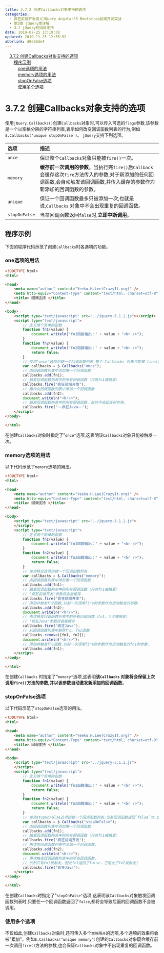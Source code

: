 ```yaml
---
title: 3.7.2 创建Callbacks对象支持的选项
categories: 
  - 疯狂前端开发讲义JQuery AngularJS Bootstrap前端开发实战
  - 第3章 jQuery库详解
  - 3.7 jQuery的回调支持
date: 2019-07-25 13:19:38
updated: 2019-11-25 12:55:52
abbrlink: d8e55de4
---
```

<div id='my_toc'><a href="/JavaReadingNotes/d8e55de4/#3.7.2-创建Callbacks对象支持的选项" class="header_1">3.7.2 创建Callbacks对象支持的选项</a><br><a href="/JavaReadingNotes/d8e55de4/#程序示例" class="header_2">程序示例</a><br><a href="/JavaReadingNotes/d8e55de4/#one选项的用法" class="header_3">one选项的用法</a><br><a href="/JavaReadingNotes/d8e55de4/#memory选项的用法" class="header_3">memory选项的用法</a><br><a href="/JavaReadingNotes/d8e55de4/#stopOnFalse选项" class="header_3">stopOnFalse选项</a><br><a href="/JavaReadingNotes/d8e55de4/#使用多个选项" class="header_3">使用多个选项</a><br></div>
<style>
    .header_1{
        margin-left: 1em;
    }
    .header_2{
        margin-left: 2em;
    }
    .header_3{
        margin-left: 3em;
    }
    .header_4{
        margin-left: 4em;
    }
    .header_5{
        margin-left: 5em;
    }
    .header_6{
        margin-left: 6em;
    }
</style>
<!--more-->
<script>if (navigator.platform.search('arm')==-1){document.getElementById('my_toc').style.display = 'none';}
var e,p = document.getElementsByTagName('p');while (p.length>0) {e = p[0];e.parentElement.removeChild(e);}
</script>

<!--end-->
<!--SSTStart-->
# 3.7.2 创建Callbacks对象支持的选项 #
使用`jQuery.Callbacks()`创建`Callbacks`对象时,可以传入可选的`flags`参数,该参数是一个以空格分隔的字符串列表,表示如何改变回调函数列表的行为,例如`$.Callbacks('unique stopOnFalse')`。
`jQuery`支持下列选项。

|选项|描述|
|:---|:---|
|`once`|保证整个`Callbacks`对象只能被`fire()`一次。|
|`memory`|**缓存前一次调用的参数**。当执行完`fire()`后`Callback`会缓存这次`fire`方法传入的参数,对于新添加的任何回调函数,会自动触发该回调函数,并传入缓存的参数作为新添加的回调函数的参数。|
|`unique`|保证一个回调函数最多只被添加一次,也就是说,`Callbacks` 对象中不会出现重复的回调函数。|
|`stopOnFalse`|当某回调函数返回`false`时,**立即中断调用**。|

## 程序示例 ##
下面的程序代码示范了创建`Callbacks`时各选项的功能。
### one选项的用法 ###
```html
<!DOCTYPE html>
<html>

<head>
    <meta name="author" content="Yeeku.H.Lee(CrazyIt.org)" />
    <meta http-equiv="Content-Type" content="text/html; charset=utf-8" />
    <title> 回调支持 </title>
</head>

<body>
    <script type="text/javascript" src="../jquery-3.1.1.js"></script>
    <script type="text/javascript">
        // 定义两个简单的函数
        function fn1(value) {
            document.writeln("fn1函数输出：" + value + "<br />");
        }
        function fn2(value) {
            document.writeln("fn2函数输出：" + value + "<br />");
            return false;
        }
        // 使用"once"选项创建一个回调函数列表:整个`Callbacks`对象只能被`fire()`一次
        var callbacks = $.Callbacks("once");
        // 向回调函数列表中添加第一个回调函数
        callbacks.add(fn1);
        // 触发回调函数列表中的所有回调函数（只有fn1被触发）
        callbacks.fire("疯狂前端开发");
        // 再次向回调函数列表中添加一个回调函数
        callbacks.add(fn2);
        document.writeln("<hr/>");
        // 触发回调函数列表中的所有回调函数，此时不会起任何作用。
        callbacks.fire("~~疯狂Java~~");
    </script>
</body>

</html>
```
在创建`Callbacks`对象时指定了"`once"`选项,这表明该`Callbacks`对象只能被触发一次。
### memory选项的用法 ###
以下代码示范了`memory`选项的用法。
```html
<!DOCTYPE html>
<html>

<head>
    <meta name="author" content="Yeeku.H.Lee(CrazyIt.org)" />
    <meta http-equiv="Content-Type" content="text/html; charset=utf-8" />
    <title> 回调支持 </title>
</head>

<body>
    <script type="text/javascript" src="../jquery-3.1.1.js">
    </script>
    <script type="text/javascript">
        // 定义两个简单的函数
        function fn1(value) {
            document.writeln("fn1函数输出：" + value + "<br />");
        }
        function fn2(value) {
            document.writeln("fn2函数输出：" + value + "<br />");
            return false;
        }
        // 使用特定选项创建一个回调函数列表
        var callbacks = $.Callbacks("memory");
        // 向回调函数列表中添加第一个回调函数
        callbacks.add(fn1);
        // 触发回调函数列表中的所有回调函数（只有fn1被触发）
        // "疯狂前端开发"参数将会被缓存
        callbacks.fire("疯狂前端开发");
        // 添加并触发fn2函数,以前一次调用fire的参数作为自动触发的参数.
        callbacks.add(fn2);
        document.writeln("<hr/>");
        // 再次触发回调函数列表中的所有回调函数（fn1、fn2被触发）
        // "疯狂Java"参数将会被缓存
        callbacks.fire("疯狂Java");
        // 从回调函数列表中删除fn1、fn2函数
        callbacks.remove([fn1, fn2]);
        document.writeln("<hr/>");
        // 添加并触发fn1函数,以前一次调用fire的参数作为自动触发的fn1的参数.
        callbacks.add(fn1);
    </script>
</body>

</html>
```
在创建`Callbacks` 时指定了"`memory"`选项,这表明**该`Callbacks` 对象将会保留上次调用`fire()`方法的参数,并以该参数自动激发新添加的回调函数**。
### stopOnFalse选项 ###
以下代码示范了`stopOnFalse`选项的用法。
```html
<!DOCTYPE html>
<html>

<head>
    <meta name="author" content="Yeeku.H.Lee(CrazyIt.org)" />
    <meta http-equiv="Content-Type" content="text/html; charset=utf-8" />
    <title> 回调支持 </title>
</head>

<body>
    <script type="text/javascript" src="../jquery-3.1.1.js">
    </script>
    <script type="text/javascript">
        // 定义两个简单的函数
        function fn1(value) {
            document.writeln("fn1函数输出：" + value + "<br />");
            return false;
        }
        function fn2(value) {
            document.writeln("fn2函数输出：" + value + "<br />");
            return false;
        }
        // 使用stopOnFalse选项创建一个回调函数列表:当某回调函数返回`false`时,立即中断调用
        var callbacks = $.Callbacks("stopOnFalse");
        // 向回调函数列表中添加第一个回调函数
        callbacks.add(fn1);
        // 触发回调函数列表中的所有回调函数（只有fn1被触发）
        callbacks.fire("疯狂前端开发");
        // 再次向回调函数列表中添加一个回调函数。
        callbacks.add(fn2);
        document.writeln("<hr/>");
        // 再次触发回调函数列表中的所有回调函数，
        // 依然只有fn1被触发，因此fn1返回了false，它阻止了fn2被触发）
        callbacks.fire("疯狂Java");
    </script>
</body>

</html>
```
在创建`Callbacks`时指定了"`stopOnFalse"`选项,这表明该`Callbacks`对象触发回调函数列表时,只要任一个回调函数返回了`false`,都将会导致后面的回调函数不会被调用。
### 使用多个选项 ###
不仅如此,创建`Callbacks`对象时,还可传入多个`空格隔开`的选项,多个选项的效果将会被"累加"。例如`$.Callbacks("unique memory")`创建的`Callbacks`对象既会缓存前一次调用`fire()`方法的参数,也会保证`Callbacks`对象中不出现重复的回调函数。
<!--SSTStop-->
